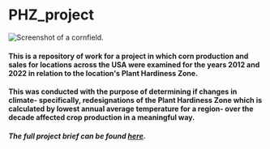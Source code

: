 # PHZ_project

![Screenshot of a cornfield.](https://t3.ftcdn.net/jpg/02/61/04/68/360_F_261046848_ZjQ9yPn5J2Brttlmxhz2zRNKMlhuVA9u.jpg)

#### This is a repository of work for a project in which corn production and sales for locations across the USA were examined for the years 2012 and 2022 in relation to the location's Plant Hardiness Zone. 

#### This was conducted with the purpose of determining if changes in climate- specifically, redesignations of the Plant Hardiness Zone which is calculated by lowest annual average temperature for a region- over the decade affected crop production in a meaningful way. 

##### **The full project brief can be found [here](chrome-extension://efaidnbmnnnibpcajpcglclefindmkaj/https://images.careerfoundry.com/public/courses/data-immersion/A6/Data_Immersion_A6_Project_Brief.pdf).**
